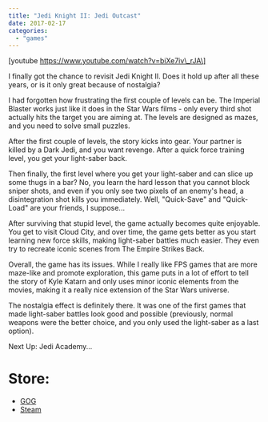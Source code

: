 ```yaml
---
title: "Jedi Knight II: Jedi Outcast"
date: 2017-02-17
categories:
  - "games"
---
```


\[youtube https://www.youtube.com/watch?v=biXe7iv\_rJA\]

I finally got the chance to revisit Jedi Knight II. Does it hold up after all these years, or is it only great because of nostalgia?

I had forgotten how frustrating the first couple of levels can be. The Imperial Blaster works just like it does in the Star Wars films - only every third shot actually hits the target you are aiming at. The levels are designed as mazes, and you need to solve small puzzles.

After the first couple of levels, the story kicks into gear. Your partner is killed by a Dark Jedi, and you want revenge. After a quick force training level, you get your light-saber back.

Then finally, the first level where you get your light-saber and can slice up some thugs in a bar? No, you learn the hard lesson that you cannot block sniper shots, and even if you only see two pixels of an enemy's head, a disintegration shot kills you immediately. Well, "Quick-Save" and "Quick-Load" are your friends, I suppose...

After surviving that stupid level, the game actually becomes quite enjoyable. You get to visit Cloud City, and over time, the game gets better as you start learning new force skills, making light-saber battles much easier. They even try to recreate iconic scenes from The Empire Strikes Back.

Overall, the game has its issues. While I really like FPS games that are more maze-like and promote exploration, this game puts in a lot of effort to tell the story of Kyle Katarn and only uses minor iconic elements from the movies, making it a really nice extension of the Star Wars universe.

The nostalgia effect is definitely there. It was one of the first games that made light-saber battles look good and possible (previously, normal weapons were the better choice, and you only used the light-saber as a last option).

Next Up: Jedi Academy...

# Store:

- [GOG](https://www.gog.com/game/star_wars_jedi_knight_ii_jedi_outcast "https://www.gog.com/game/star_wars_jedi_knight_ii_jedi_outcast")
- [Steam](https://store.steampowered.com/app/6030/STAR_WARS_Jedi_Knight_II__Jedi_Outcast/ "https://store.steampowered.com/app/6030/STAR_WARS_Jedi_Knight_II__Jedi_Outcast/")
